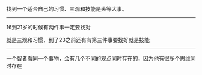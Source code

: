 找到一个适合自己的习惯、三观和技能是头等大事。
___
16到21岁的时候有两件事一定要找对

就是三观和习惯，到了23之前还有有第三件事要找好就是技能
___
一个智者看同一个事物，会有几个不同的观点同时存在的，因为他有很多个思维同时存在